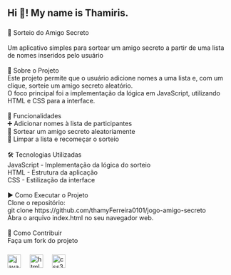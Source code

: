 <h2 align="left">Hi 👋! My name is Thamiris.</h2>

###

<p align="left">🎁 Sorteio do Amigo Secreto <br><br>Um aplicativo simples para sortear um amigo secreto a partir de uma lista de nomes inseridos pelo usuário<br><br> 📌 Sobre o Projeto <br>Este projeto permite que o usuário adicione nomes a uma lista e, com um clique, sorteie um amigo secreto aleatório.<br>O foco principal foi a implementação da lógica em JavaScript, utilizando HTML e CSS para a interface.<br><br>🚀 Funcionalidades<br>➕ Adicionar nomes à lista de participantes<br>🎲 Sortear um amigo secreto aleatoriamente<br>🔄 Limpar a lista e recomeçar o sorteio<br><br>🛠️ Tecnologias Utilizadas<br>JavaScript - Implementação da lógica do sorteio<br>HTML - Estrutura da aplicação<br>CSS - Estilização da interface<br><br>▶️ Como Executar o Projeto<br>Clone o repositório:<br>git clone https://github.com/thamyFerreira0101/jogo-amigo-secreto<br>Abra o arquivo index.html no seu navegador web.<br><br>🤝 Como Contribuir<br>Faça um fork do projeto</p>

###

<div align="left">
  <img src="https://cdn.jsdelivr.net/gh/devicons/devicon/icons/javascript/javascript-original.svg" height="30" alt="javascript logo"  />
  <img width="12" />
  <img src="https://cdn.jsdelivr.net/gh/devicons/devicon/icons/html5/html5-original.svg" height="30" alt="html5 logo"  />
  <img width="12" />
  <img src="https://cdn.jsdelivr.net/gh/devicons/devicon/icons/css3/css3-original.svg" height="30" alt="css3 logo"  />
</div>
